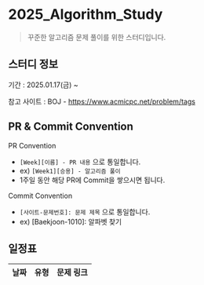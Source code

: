 # 2025_Algorithm_Study
> 꾸준한 알고리즘 문제 풀이를 위한 스터디입니다.
## 스터디 정보
기간 : 2025.01.17(금) ~ 

참고 사이트 : BOJ - https://www.acmicpc.net/problem/tags

## PR & Commit Convention
PR Convention
- `[Week][이름] - PR 내용` 으로 통일합니다.
- ex) `[Week1][승용] - 알고리즘 풀이`
- 1주일 동안 해당 PR에 Commit을 쌓으시면 됩니다.

Commit Convention
- `[사이트-문제번호]: 문제 제목` 으로 통일합니다.
- ex) [Baekjoon-1010]: 알파벳 찾기

## 일정표

| **날짜** | **유형**          | **문제 링크**                                         | 
| -------- | ------------------- | ----------------------------------------------------- | 
